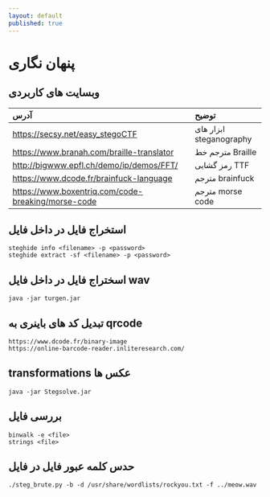 ```yaml
---
layout: default
published: true
---
```


# پنهان نگاری

## وبسایت های کاربردی

| آدرس | توضیح |
| :--- | :--- |
| https://secsy.net/easy_stegoCTF | ابزار های steganography |
| https://www.branah.com/braille-translator | مترجم خط Braille |
| http://bigwww.epfl.ch/demo/ip/demos/FFT/ | رمز گشایی TTF |
| https://www.dcode.fr/brainfuck-language | مترجم brainfuck |
| https://www.boxentriq.com/code-breaking/morse-code | مترجم morse code |


## استخراج فایل در داخل فایل

```text
steghide info <filename> -p <password>
steghide extract -sf <filename> -p <password>
```

## اسختراج فایل در داخل فایل wav

```text
java -jar turgen.jar
```

## تبدیل کد های باینری به qrcode

```text
https://www.dcode.fr/binary-image
https://online-barcode-reader.inliteresearch.com/
```

## transformations عکس ها

```text
java -jar Stegsolve.jar
```

## بررسی فایل

```text
binwalk -e <file>
strings <file>
```

## حدس کلمه عبور فایل در فایل

```text
./steg_brute.py -b -d /usr/share/wordlists/rockyou.txt -f ../meow.wav
```
